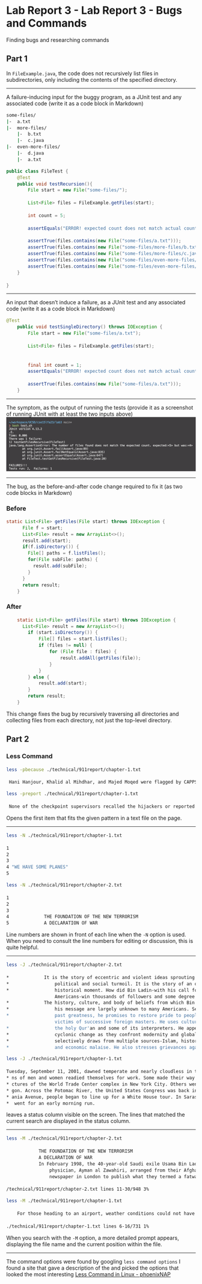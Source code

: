 # Lab Report 3 - Lab Report 3 - Bugs and Commands
Finding bugs and researching commands 
## Part 1
In `FileExample.java`, the code does not recursively list files in subdirectories, only including the contents of the specified directory.
- - -
A failure-inducing input for the buggy program, as a JUnit test and any associated code (write it as a code block in Markdown)
```bash
some-files/
|-  a.txt
|-  more-files/
    |-  b.txt
    |-  c.java
|-  even-more-files/
    |-  d.java
    |-  a.txt
```

```java
public class FileTest {
    @Test
    public void testRecursion(){
        File start = new File("some-files/");
        
        List<File> files = FileExample.getFiles(start);
        
        int count = 5; 
        
        assertEquals("ERROR! expected count does not match actual count", count, files.size());
        
        assertTrue(files.contains(new File("some-files/a.txt")));
        assertTrue(files.contains(new File("some-files/more-files/b.txt")));
        assertTrue(files.contains(new File("some-files/more-files/c.java")));
        assertTrue(files.contains(new File("some-files/even-more-files/d.java")));
        assertTrue(files.contains(new File("some-files/even-more-files/a.txt")));
    }
  
}
```
- - -
An input that doesn’t induce a failure, as a JUnit test and any associated code (write it as a code block in Markdown)
```java
@Test
    public void testSingleDirectory() throws IOException {
        File start = new File("some-files/a.txt");
        
        List<File> files = FileExample.getFiles(start);
        
       
        final int count = 1; 
        assertEquals("ERROR! expected count does not match actual count", count, files.size());
        
        assertTrue(files.contains(new File("some-files/a.txt")));
    }
```
- - -
The symptom, as the output of running the tests (provide it as a screenshot of running JUnit with at least the two inputs above)
![Screenshot1](./images/lab3_junit.png)
- - -
The bug, as the before-and-after code change required to fix it (as two code blocks in Markdown)
### Before
```java
static List<File> getFiles(File start) throws IOException {
	  File f = start;
	  List<File> result = new ArrayList<>();
	  result.add(start);
	  if(f.isDirectory()) {
	    File[] paths = f.listFiles();
	    for(File subFile: paths) {
	      result.add(subFile);
	    }
	  }
	  return result;
	}
```
### After

```java
	static List<File> getFiles(File start) throws IOException {
	  List<File> result = new ArrayList<>();
        if (start.isDirectory()) {
            File[] files = start.listFiles();
            if (files != null) {
                for (File file : files) {
                    result.addAll(getFiles(file));
                }
            }
        } else {
            result.add(start);
        }
        return result;
	}
```
This change fixes the bug by recursively traversing all directories and collecting files from each directory, not just the top-level directory.
## Part 2
### Less Command
```bash
less -pbecause ./technical/911report/chapter-1.txt

 Hani Hanjour, Khalid al Mihdhar, and Majed Moqed were flagged by CAPPS. The Hazmi brothers were also selected for extra scrutiny by the airline's customer service representative at the check-in counter. He did so because one of the brothers did not have photo identification nor could he understand English, and because the agent found both of the passengers to be suspicious. The only consequence of their selection was that their checked bags were held off the plane until it was confirmed that they had boarded the aircraft.
```
```bash
less -preport ./technical/911report/chapter-1.txt

 None of the checkpoint supervisors recalled the hijackers or reported anything suspicious regarding their screening.
```
Opens the first item that fits the given pattern in a text file on the page.
- - -
```bash
less -N ./technical/911report/chapter-1.txt

1 
2         
3                 
4 "WE HAVE SOME PLANES"
5 
```
```bash
less -N ./technical/911report/chapter-2.txt

1 
2     
3         
4             THE FOUNDATION OF THE NEW TERRORISM
5             A DECLARATION OF WAR
```
Line numbers are shown in front of each line when the `-N` option is used. When you need to consult the line numbers for editing or discussion, this is quite helpful.
- - -
```bash
less -J ./technical/911report/chapter-2.txt

*             It is the story of eccentric and violent ideas sprouting in the fertile ground of
*                 political and social turmoil. It is the story of an organization poised to seize its
*                 historical moment. How did Bin Ladin-with his call for the indiscriminate killing of
                  Americans-win thousands of followers and some degree of approval from millions more?
*             The history, culture, and body of beliefs from which Bin Ladin has shaped and spread
*                 his message are largely unknown to many Americans. Seizing on symbols of Islam's
*                 past greatness, he promises to restore pride to people who consider themselves the
                  victims of successive foreign masters. He uses cultural and religious allusions to
*                 the holy Qur'an and some of its interpreters. He appeals to people disoriented by
*                 cyclonic change as they confront modernity and globalization. His rhetoric
*                 selectively draws from multiple sources-Islam, history, and the region's political
*                 and economic malaise. He also stresses grievances against the United States widely
```
```bash
less -J ./technical/911report/chapter-1.txt

Tuesday, September 11, 2001, dawned temperate and nearly cloudless in the eastern United States. Millio
* ns of men and women readied themselves for work. Some made their way to the Twin Towers, the signature stru
* ctures of the World Trade Center complex in New York City. Others went to Arlington, Virginia, to the Penta
* gon. Across the Potomac River, the United States Congress was back in session. At the other end of Pennsylv
* ania Avenue, people began to line up for a White House tour. In Sarasota, Florida, President George W. Bush
*  went for an early morning run.
```
leaves a status column visible on the screen. The lines that matched the current search are displayed in the status column.
- - -
```bash
less -M ./technical/911report/chapter-2.txt

            THE FOUNDATION OF THE NEW TERRORISM
            A DECLARATION OF WAR
            In February 1998, the 40-year-old Saudi exile Usama Bin Ladin and a fugitive Egyptian
                physician, Ayman al Zawahiri, arranged from their Afghan headquarters for an Arabic
                newspaper in London to publish what they termed a fatwa issued in the name of a

/technical/911report/chapter-2.txt lines 11-30/948 3%
```
```bash
less -M ./technical/911report/chapter-1.txt

    For those heading to an airport, weather conditions could not have been better for a safe and pleasant journey. Among the travelers were Mohamed Atta and Abdul Aziz al Omari, who arrived at the airport in Portland, Maine.

./technical/911report/chapter-1.txt lines 6-16/731 1%
```
When you search with the `-M` option, a more detailed prompt appears, displaying the file name and the current position within the file.
- - -
The command options were found by googling `less command options` I found a site that gave a description of the and picked the options that looked the most interesting
[Less Command in Linux - phoenixNAP](https://phoenixnap.com/kb/less-command-in-linux)
